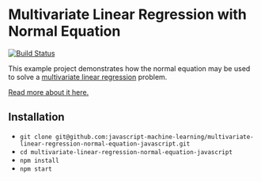 # Multivariate Linear Regression with Normal Equation

[![Build Status](https://travis-ci.org/javascript-machine-learning/multivariate-linear-regression-normal-equation-javascript.svg?branch=master)](https://travis-ci.org/javascript-machine-learning/multivariate-linear-regression-normal-equation-javascript)

This example project demonstrates how the normal equation may be used to solve a [multivariate linear regression](http://en.wikipedia.org/wiki/Linear_regression) problem.

[Read more about it here.](https://www.robinwieruch.de/multivariate-linear-regression-normal-equation-javascript/)

## Installation

* `git clone git@github.com:javascript-machine-learning/multivariate-linear-regression-normal-equation-javascript.git`
* `cd multivariate-linear-regression-normal-equation-javascript`
* `npm install`
* `npm start`
